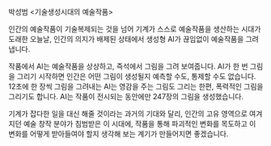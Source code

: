 박성범 <기술생성시대의 예술작품>

인간의 예술작품이 기술복제되는 것을 넘어 기계가 스스로 예술작품을 생산하는 시대가 도래한 오늘날, 인간의 의지가 배제된 상태에서 생성형 AI가 끊임없이 예술작품을 그려냅니다.

작품에서 AI는 예술작품을 상상하고, 즉석에서 그림을 그려 보여줍니다. AI가 한 번 그림을 그리기 시작하면 인간은 어떤 그림이 생성될지 예측할 수도, 통제할 수도 없습니다. 12초에 한 장씩 그림을 그려내는 AI는 영감을 주는 그림도 그리는 한편, 폭력적인 그림을 그리기도 합니다. AI는 작품이 전시되는 동안에만 247장의 그림을 생성했습니다.

기계가 잡다한 일을 대신 해줄 것이라는 과거의 기대와 달리, 인간의 고유 영역으로 여겨지던 예술 창작 분야가 침범받은 이 시대에, 작품을 통해 파괴적인 변화를 목도하고 이 변화를 어떻게 받아들여야 할지 생각해 보는 계기가 만들어지면 좋겠습니다.
